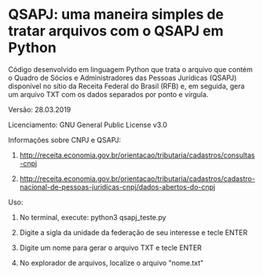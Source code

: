 QSAPJ: uma maneira simples de tratar arquivos com o QSAPJ em Python
=

Código desenvolvido em linguagem Python que trata o arquivo que contém o Quadro de Sócios e Administradores das Pessoas Jurídicas (QSAPJ) disponível no sítio da Receita Federal do Brasil (RFB) e, em seguida, gera um arquivo TXT com os dados separados por ponto e vírgula.

Versão: 28.03.2019

Licenciamento: GNU General Public License v3.0

Informações sobre CNPJ e QSAPJ:

1) http://receita.economia.gov.br/orientacao/tributaria/cadastros/consultas-cnpj

2) http://receita.economia.gov.br/orientacao/tributaria/cadastros/cadastro-nacional-de-pessoas-juridicas-cnpj/dados-abertos-do-cnpj

Uso:

1) No terminal, execute: python3 qsapj_teste.py

2) Digite a sigla da unidade da federação de seu interesse e tecle ENTER

3) Digite um nome para gerar o arquivo TXT e tecle ENTER

4) No explorador de arquivos, localize o arquivo "nome.txt"
